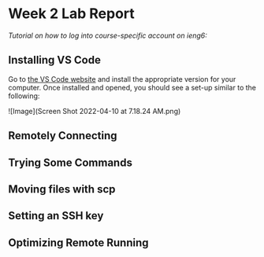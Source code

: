# Week 2 Lab Report

*Tutorial on how to log into course-specific account on ieng6:*

## Installing VS Code

Go to [the VS Code website](https://code.visualstudio.com/) and install the appropriate version for your computer. Once installed and opened, you should see a set-up similar to the following:

![Image](Screen Shot 2022-04-10 at 7.18.24 AM.png)

## Remotely Connecting



## Trying Some Commands



## Moving files with scp



## Setting an SSH key



## Optimizing Remote Running
